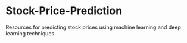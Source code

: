 # Stock-Price-Prediction
Resources for predicting stock prices using machine learning and deep learning techniques
